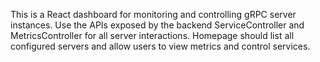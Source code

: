 <!-- Use this file to provide workspace-specific custom instructions to Copilot. For more details, visit https://code.visualstudio.com/docs/copilot/copilot-customization#_use-a-githubcopilotinstructionsmd-file -->

This is a React dashboard for monitoring and controlling gRPC server instances. Use the APIs exposed by the backend ServiceController and MetricsController for all server interactions. Homepage should list all configured servers and allow users to view metrics and control services.
